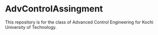 # AdvControlAssingment
This repository is for the class of Advanced Control Engineering for Kochi University of Technology.
